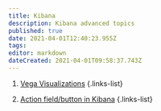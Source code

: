 ```yaml
---
title: Kibana
description: Kibana advanced topics
published: true
date: 2021-04-01T12:40:23.955Z
tags: 
editor: markdown
dateCreated: 2021-04-01T09:58:37.743Z
---
```


1. [Vega Visualizations](/data_management/elastic/kibana/vega)
{.links-list}

2. [Action field/button in Kibana](/data_management/elastic/kibana/action_field)
{.links-list}